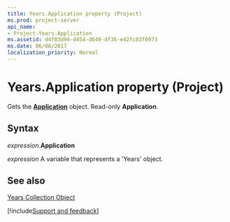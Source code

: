 ```yaml
---
title: Years.Application property (Project)
ms.prod: project-server
api_name:
- Project.Years.Application
ms.assetid: d4f03d94-d454-d649-df36-e42fc03f0973
ms.date: 06/08/2017
localization_priority: Normal
---
```



# Years.Application property (Project)

Gets the  **[Application](Project.Application.md)** object. Read-only **Application**.


## Syntax

_expression_.**Application**

_expression_ A variable that represents a 'Years' object.


## See also


[Years Collection Object](Project.years.md)

[!include[Support and feedback](~/includes/feedback-boilerplate.md)]